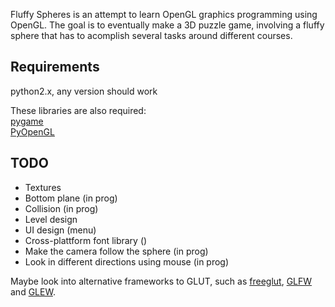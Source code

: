 Fluffy Spheres is an attempt to learn OpenGL graphics programming using OpenGL.
The goal is to eventually make a 3D puzzle game, involving a fluffy sphere that has to
acomplish several tasks around different courses.

## Requirements ##
python2.x, any version should work

These libraries are also required:  
[pygame](http://www.pygame.org/news.html "pygame")  
[PyOpenGL](http://pyopengl.sourceforge.net/ "PyOpenGL")  

## TODO ##
* Textures
* Bottom plane (in prog)
* Collision (in prog)
* Level design
* UI design (menu)
* Cross-plattform font library ()
* Make the camera follow the sphere (in prog)
* Look in different directions using mouse (in prog)

Maybe look into alternative frameworks to GLUT, such as [freeglut](http://freeglut.sourceforge.net/ "freeglut"),
[GLFW](http://www.glfw.org/ "GLFW") and [GLEW](http://glew.sourceforge.net/ "GLEW").
